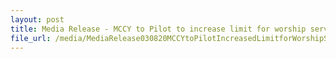```yaml
---
layout: post
title: Media Release - MCCY to Pilot to increase limit for worship services from 7 August 2020
file_url: /media/MediaRelease030820MCCYtoPilotIncreasedLimitforWorshipServicesFrom7August2020.pdf
---
```


